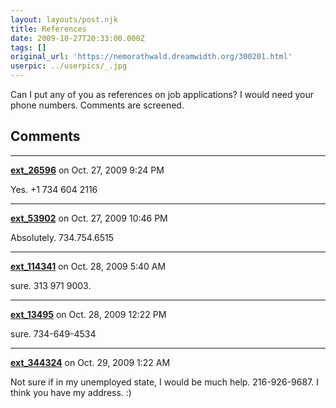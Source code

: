 ```yaml
---
layout: layouts/post.njk
title: References
date: 2009-10-27T20:33:00.000Z
tags: []
original_url: 'https://nemorathwald.dreamwidth.org/300201.html'
userpic: ../userpics/_.jpg
---
```

Can I put any of you as references on job applications? I would need your phone numbers. Comments are screened.

## Comments

---

**[ext_26596](https://www.dreamwidth.org/users/ext_26596)** on Oct. 27, 2009 9:24 PM

Yes. +1 734 604 2116

---

**[ext_53902](https://www.dreamwidth.org/users/ext_53902)** on Oct. 27, 2009 10:46 PM

Absolutely. 734.754.6515

---

**[ext_114341](https://www.dreamwidth.org/users/ext_114341)** on Oct. 28, 2009 5:40 AM

sure. 313 971 9003.

---

**[ext_13495](https://www.dreamwidth.org/users/ext_13495)** on Oct. 28, 2009 12:22 PM

sure. 734-649-4534

---

**[ext_344324](https://www.dreamwidth.org/users/ext_344324)** on Oct. 29, 2009 1:22 AM

Not sure if in my unemployed state, I would be much help. 216-926-9687. I think you have my address. :)
